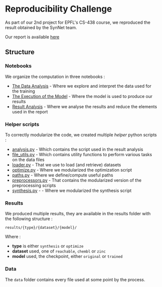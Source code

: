 # Reproducibility Challenge

As part of our 2nd project for EPFL's CS-438 course, we reproduced the result obtained by the SynNet team.

Our report is available [here](report.pdf)

## Structure

### Notebooks

We organize the computation in three notebooks :
 - [The Data Analysis](data.ipynb) - Where we explore and interpret the data used for the training
 - [The Execution of the Model](run.ipynb) - Where the model is used to produce our results
 - [Result Analysis](analysis.ipynb) - Where we analyse the results and reduce the elements used in the report

### Helper scripts

To correctly modularize the code, we created multiple _helper_ python scripts :
 - [analysis.py](helpers/analysis.py) - Which contains the script used in the result analysis
 - [file_utils.py](helpers/file_utils.py) - Which contains utility functions to perform various tasks on the data files
 - [loader.py](helpers/loader.py) - That we use to load (and retrieve) datasets
 - [optimize.py](helpers/optimize.py) - Where we modularized the optimization script
 - [paths.py](helpers/paths.py) - Where we define/compute useful paths
 - [preprocessors.py](helpers/preprocessor.py) - That contains the modularized version of the preprocessing scripts
 - [synthesis.py](helpers/synthesis.py) - - Where we modularized the synthesis script

### Results

We produced multiple results, they are available in the results folder with the following structure :

```results/{type}/{dataset}/{model}/```

Where :
 - **type** is either `synthesis` or `optimize`
 - **dataset** used, one of `reachable`, `chembl` or `zinc`
 - **model** used, the checkpoint, either `original` or `trained`

### Data

The `data` folder contains every file used at some point by the process.